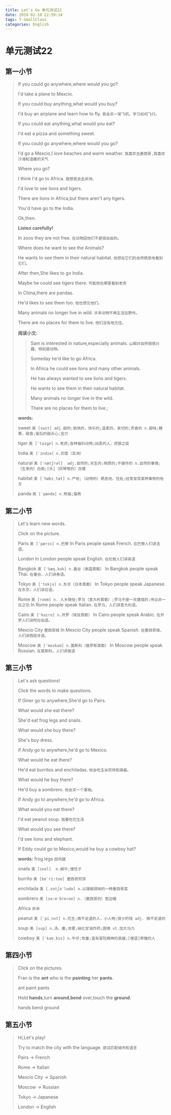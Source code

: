 ```yaml
---
title: Let's Go 单元测试22
date: 2019-02-10 22:59:14
tags: T-SmallClass
categories: English
---
```


# 单元测试22

## 第一小节

> If you could go anywhere,where would you go?
> 
> I'd take a plane to Mexcio.
> 
> If you could buy anything,what would you buy?
> 
> I'd buy an airplane and learn how to fly. `我会买一架飞机，学习如何飞行。`
> 
> If you could eat anything,what would you eat?
> 
> I'd eat a pizza and something sweet.
> 
> If you could go anywhere,where would you go?
> 
> I'd go a Mexcio,I love beaches and warm weather. `我喜欢去墨西哥,我喜欢沙滩和温暖的天气`
> 
> Where you go?
> 
> I think I'd go to Africa. `我想我会去非洲。`
>
> I'd love to see lions  and tigers. 
>
> There are lions in Africa,but there aren't any tigers.
> 
> You'd have go to  the India.
> 
> Ok,then.
> 
> **Listen carefully!**
> 
> In zoos they are not free. `在动物园他们不是很自由的。`
> 
> Where does he want to  see the Animals?
> 
> He wants to see them in their natural habitat. `他想在它们的自然栖息地看到它们。`
> 
> After then,She likes to go India.
> 
> Maybe he could see tigers there. `可能他在哪里看到老虎`
> 
> In  China,there are pandas.
> 
> He'd likes to see them too. `他也想见他们。`
> 
> Many animals no longer live in wild. `许多动物不再生活在野外。`
> 
> There are no places for them to live. `他们没有地方住。`
> 
> **阅读小文:**
> > Sam is interested  in nature,especially animals. `山姆对自然很感兴趣，特别是动物。`
> > 
> > Someday he'd like to go Africa.
> > 
> > In Africa he could see lions and many other animals.
> > 
> > He has always wanted to see lions and tigers.
> > 
> > He wants to see them in their natural habitat.
> > 
> > Many  animals no longer live in the wild.
> > 
> > There are no places  for them to live.; 
>
> 
> **words:**
> 
> sweet `美 [swit] adj.甜的;愉快的，快乐的;温柔的，亲切的;芳香的 n.甜味;糖果，甜食;餐后的甜点心;宝贝`
> 
> tiger `美 [ˈtaɪɡɚ] n.老虎;各种猫科动物;凶恶的人，虎狼之徒`
> 
> India `美 [ˈɪndɪə] n.印度（亚洲）`
> 
> natural `美 [ˈnætʃrəl]  adj.自然的;天生的;物质的;不做作的 n.自然的事情;（生来的）白痴;[乐]（风琴等的）白键`
> 
> habitat `美 [ˈhæbɪˌtæt] n.产地;（动物的）栖息地，住处;经常发现某种事物的地方`
> 
> panda `美 [ˈpændə] n.熊猫;猫熊`

## 第二小节

> Let's learn new words.
> 
> Click on the picture.
> 
> Paris `美 [ˈpærɪs] n.巴黎`
> In Paris people speak French. `在巴黎人们讲法语。`
> 
> London
> In London people speak English. `在伦敦人们讲英语`
> 
> Bangkok `美 ['bæŋˌkɑk] n.曼谷（泰国首都）`
> In Bangkok people speak Thai. `在曼谷，人们讲泰语。`
> 
> Tokyo `美 ['tokjo] n.东京（日本首都）`
> In Tokyo people speak Japanese. `在东京，人们讲日语。`
> 
> Rome  `美 [roʊm] n.
入乡随俗;罗马（意大利首都）;罗马不是一天建成的;伟业非一日之功`
> In Rome people speak Italian. `在罗马，人们讲意大利语。`
> 
> Cairo `美 ['kaɪro] n.开罗（埃及首都）`
> In Cairo people speak Arabic. `在开罗人们讲阿拉伯语。`
> 
> Mexcio City `墨西哥城`
> In Mexcio City people speak Spanish. `在墨西哥城，人们讲西班牙语。`
> 
> Moscow `美 ['mɑskaʊ] n.莫斯科（俄罗斯首都）`
> In Moscow people speak Russian. `在莫斯科，人们讲俄语`

## 第三小节

> Let's ask questions!
> 
> Click the words to make questions.
> 
> If Giner go to anywhere,She'd go to Pairs.
> 
> What would she eat there?
> 
> She'd eat frog legs and snails.
> 
> What would she  buy there?
> 
> She's buy dress.
> 
> If Andy go to anywhere,he'd go to Mexico.
> 
> What would he eat there?
> 
> He'd eat burritos and enchiladas. `他会吃玉米煎饼和辣酱。`
> 
> What would he buy there?
> 
> He'd buy a sombrero. `他会买一个罩袍。`
> 
> If Andy go to anywhere,he'd go to Africa.
> 
> What  would you eat there?
> 
> I'd eat peanut soup. `我要吃花生汤`
> 
> What would you see there?
> 
> I'd see lions and elephant.
> 
> If Eddy could go to Mexico,would he buy a cowboy hat?
> 
> 
> 
> **words:**
> frog legs `田鸡腿`
> 
> snails `美 [snel]  n.蜗牛;慢性子`
> 
> burrito `美 [bʊˈri:toʊ] 墨西哥煎饼`
> 
> enchilada `美 [ˌɛntʃəˈlɑdə] n.以辣椒调味的一种墨西哥菜`
> 
> sombrero `美 [sɑ:mˈbreroʊ] n.（墨西哥的）宽边帽`
> 
> Africa `非洲`
> 
> peanut `美 [ˈpiˌnʌt] n.花生;微不足道的人，小人物;很少的钱 adj.
微不足道的`
> 
> soup `美 [sup] n.汤，羹;浓雾;硝化甘油炸药;困境 vt.加大马力`
> 
> cowboy `美 [ˈkaʊˌbɔɪ] n.牛仔;牧童;富有冒险精神的英雄;[俚语]莽撞的人`


## 第四小节

> Click on the pictures.
> 
> Fran is the **ant** who is the **painting** her **pants**.
> 
> ant
> paint
> pants
> 
> Hold **hands**,turn **around**,**bend** over,touch the **ground**.
> 
> hands
> bend
> ground

## 第五小节

> Hi,Let's play!
> 
> Try to match the city with the language. `尝试匹配城市和语言`
> 
> Pairs → French
> 
> Rome → Italian
> 
> Mexcio City → Spanish
> 
> Moscow → Russian
> 
> Tokyo → Japanese
> 
> London → English
